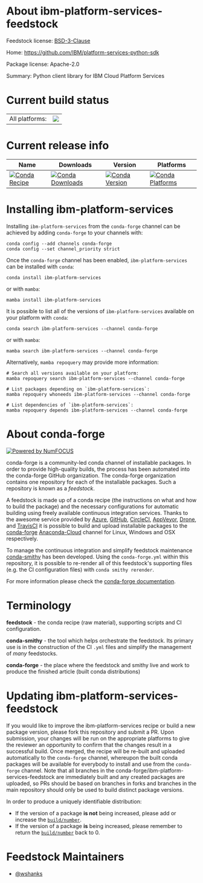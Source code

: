 About ibm-platform-services-feedstock
=====================================

Feedstock license: [BSD-3-Clause](https://github.com/conda-forge/ibm-platform-services-feedstock/blob/main/LICENSE.txt)

Home: https://github.com/IBM/platform-services-python-sdk

Package license: Apache-2.0

Summary: Python client library for IBM Cloud Platform Services

Current build status
====================


<table><tr><td>All platforms:</td>
    <td>
      <a href="https://dev.azure.com/conda-forge/feedstock-builds/_build/latest?definitionId=18177&branchName=main">
        <img src="https://dev.azure.com/conda-forge/feedstock-builds/_apis/build/status/ibm-platform-services-feedstock?branchName=main">
      </a>
    </td>
  </tr>
</table>

Current release info
====================

| Name | Downloads | Version | Platforms |
| --- | --- | --- | --- |
| [![Conda Recipe](https://img.shields.io/badge/recipe-ibm--platform--services-green.svg)](https://anaconda.org/conda-forge/ibm-platform-services) | [![Conda Downloads](https://img.shields.io/conda/dn/conda-forge/ibm-platform-services.svg)](https://anaconda.org/conda-forge/ibm-platform-services) | [![Conda Version](https://img.shields.io/conda/vn/conda-forge/ibm-platform-services.svg)](https://anaconda.org/conda-forge/ibm-platform-services) | [![Conda Platforms](https://img.shields.io/conda/pn/conda-forge/ibm-platform-services.svg)](https://anaconda.org/conda-forge/ibm-platform-services) |

Installing ibm-platform-services
================================

Installing `ibm-platform-services` from the `conda-forge` channel can be achieved by adding `conda-forge` to your channels with:

```
conda config --add channels conda-forge
conda config --set channel_priority strict
```

Once the `conda-forge` channel has been enabled, `ibm-platform-services` can be installed with `conda`:

```
conda install ibm-platform-services
```

or with `mamba`:

```
mamba install ibm-platform-services
```

It is possible to list all of the versions of `ibm-platform-services` available on your platform with `conda`:

```
conda search ibm-platform-services --channel conda-forge
```

or with `mamba`:

```
mamba search ibm-platform-services --channel conda-forge
```

Alternatively, `mamba repoquery` may provide more information:

```
# Search all versions available on your platform:
mamba repoquery search ibm-platform-services --channel conda-forge

# List packages depending on `ibm-platform-services`:
mamba repoquery whoneeds ibm-platform-services --channel conda-forge

# List dependencies of `ibm-platform-services`:
mamba repoquery depends ibm-platform-services --channel conda-forge
```


About conda-forge
=================

[![Powered by
NumFOCUS](https://img.shields.io/badge/powered%20by-NumFOCUS-orange.svg?style=flat&colorA=E1523D&colorB=007D8A)](https://numfocus.org)

conda-forge is a community-led conda channel of installable packages.
In order to provide high-quality builds, the process has been automated into the
conda-forge GitHub organization. The conda-forge organization contains one repository
for each of the installable packages. Such a repository is known as a *feedstock*.

A feedstock is made up of a conda recipe (the instructions on what and how to build
the package) and the necessary configurations for automatic building using freely
available continuous integration services. Thanks to the awesome service provided by
[Azure](https://azure.microsoft.com/en-us/services/devops/), [GitHub](https://github.com/),
[CircleCI](https://circleci.com/), [AppVeyor](https://www.appveyor.com/),
[Drone](https://cloud.drone.io/welcome), and [TravisCI](https://travis-ci.com/)
it is possible to build and upload installable packages to the
[conda-forge](https://anaconda.org/conda-forge) [Anaconda-Cloud](https://anaconda.org/)
channel for Linux, Windows and OSX respectively.

To manage the continuous integration and simplify feedstock maintenance
[conda-smithy](https://github.com/conda-forge/conda-smithy) has been developed.
Using the ``conda-forge.yml`` within this repository, it is possible to re-render all of
this feedstock's supporting files (e.g. the CI configuration files) with ``conda smithy rerender``.

For more information please check the [conda-forge documentation](https://conda-forge.org/docs/).

Terminology
===========

**feedstock** - the conda recipe (raw material), supporting scripts and CI configuration.

**conda-smithy** - the tool which helps orchestrate the feedstock.
                   Its primary use is in the construction of the CI ``.yml`` files
                   and simplify the management of *many* feedstocks.

**conda-forge** - the place where the feedstock and smithy live and work to
                  produce the finished article (built conda distributions)


Updating ibm-platform-services-feedstock
========================================

If you would like to improve the ibm-platform-services recipe or build a new
package version, please fork this repository and submit a PR. Upon submission,
your changes will be run on the appropriate platforms to give the reviewer an
opportunity to confirm that the changes result in a successful build. Once
merged, the recipe will be re-built and uploaded automatically to the
`conda-forge` channel, whereupon the built conda packages will be available for
everybody to install and use from the `conda-forge` channel.
Note that all branches in the conda-forge/ibm-platform-services-feedstock are
immediately built and any created packages are uploaded, so PRs should be based
on branches in forks and branches in the main repository should only be used to
build distinct package versions.

In order to produce a uniquely identifiable distribution:
 * If the version of a package **is not** being increased, please add or increase
   the [``build/number``](https://docs.conda.io/projects/conda-build/en/latest/resources/define-metadata.html#build-number-and-string).
 * If the version of a package **is** being increased, please remember to return
   the [``build/number``](https://docs.conda.io/projects/conda-build/en/latest/resources/define-metadata.html#build-number-and-string)
   back to 0.

Feedstock Maintainers
=====================

* [@wshanks](https://github.com/wshanks/)

